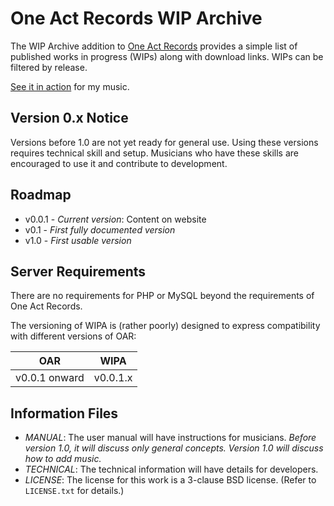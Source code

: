 # One Act Records WIP Archive

The WIP Archive addition to [One Act Records](http://github.com/jack126guy/oneactrecords) provides a simple list of published works in progress (WIPs) along with download links. WIPs can be filtered by release.

[See it in action](http://anon126.tk/cyanomixer/wipa) for my music.

## Version 0.x Notice

Versions before 1.0 are not yet ready for general use. Using these versions requires technical skill and setup. Musicians who have these skills are encouraged to use it and contribute to development.

## Roadmap

* v0.0.1 - *Current version*: Content on website
* v0.1 - *First fully documented version*
* v1.0 - *First usable version*

## Server Requirements

There are no requirements for PHP or MySQL beyond the requirements of One Act Records.

The versioning of WIPA is (rather poorly) designed to express compatibility with different versions of OAR:

| OAR                     | WIPA               |
|-------------------------|--------------------|
| v0.0.1 onward           | v0.0.1.x           |

## Information Files

* *MANUAL*: The user manual will have instructions for musicians. *Before version 1.0, it will discuss only general concepts. Version 1.0 will discuss how to add music.*
* *TECHNICAL*: The technical information will have details for developers.
* *LICENSE*: The license for this work is a 3-clause BSD license. (Refer to `LICENSE.txt` for details.)